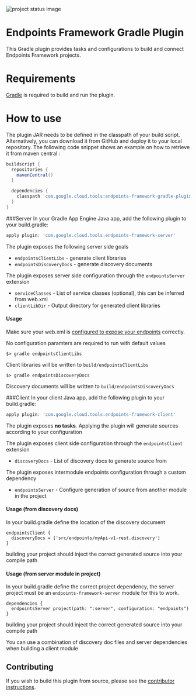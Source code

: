 ![project status image](https://img.shields.io/badge/stability-experimental-orange.svg)
# Endpoints Framework Gradle Plugin

This Gradle plugin provides tasks and configurations to build and connect Endpoints Framework projects.

# Requirements

[Gradle](http://gradle.org) is required to build and run the plugin.

# How to use

The plugin JAR needs to be defined in the classpath of your build script. Alternatively, you can download it from GitHub and deploy it to your local repository. The following code snippet shows an example on how to retrieve it from maven central :

```Groovy
buildscript {
  repositories {
    mavenCentral()
  }

  dependencies {
    classpath 'com.google.cloud.tools:endpoints-framework-gradle-plugin:1.0.0-beta4'
  }
}
```

###Server
In your Gradle App Engine Java app, add the following plugin to your build.gradle:

```Groovy
apply plugin: 'com.google.cloud.tools.endpoints-framework-server'
```

The plugin exposes the following server side goals
* `endpointsClientLibs` - generate client libraries
* `endpointsDiscoveryDocs` - generate discovery documents

The plugin exposes server side configuration through the `endpointsServer` extension
* `serviceClasses` - List of service classes (optional), this can be inferred from web.xml
* `clientLibDir` - Output directory for generated client libraries

#### Usage
Make sure your web.xml is [configured to expose your endpoints](https://cloud.google.com/endpoints/docs/frameworks/java/required_files) correctly.

No configuration paramters are required to run with default values
```
$> gradle endpointsClientLibs
```
Client libraries will be written to `build/endpointsClientLibs`

```
$> gradle endpointsDiscoveryDocs
```
Discovery documents will be written to `build/endpointsDiscoveryDocs`


###Client
In your client Java app, add the following plugin to your build.gradle:

```Groovy
apply plugin: 'com.google.cloud.tools.endpoints-framework-client'
```

The plugin exposes **no tasks**. Applying the plugin will generate sources according
to your configuration

The plugin exposes client side configuration through the `endpointsClient` extension
* `discoveryDocs` - List of discovery docs to generate source from

The plugin exposes intermodule endpoints configuration through a custom dependency
* `endpointsServer` - Configure generation of source from another module in the project

#### Usage (from discovery docs)
In your build.gradle define the location of the discovery document

```
endpointsClient {
  discoveryDocs = ['src/endpoints/myApi-v1-rest.discovery']
}
```

building your project should inject the correct generated source into your compile path

#### Usage (from server module in project)
In your build.gradle define the correct project dependency, the server project must be
an `endpoints-framework-server` module for this to work.

```
dependencies {
  endpointsServer project(path: ":server", configuration: "endpoints")
}
```

building your project should inject the correct generated source into your compile path

You can use a combination of discovery doc files and server dependencies when building
a client module

## Contributing

If you wish to build this plugin from source, please see the [contributor instructions](CONTRIBUTING.md).
